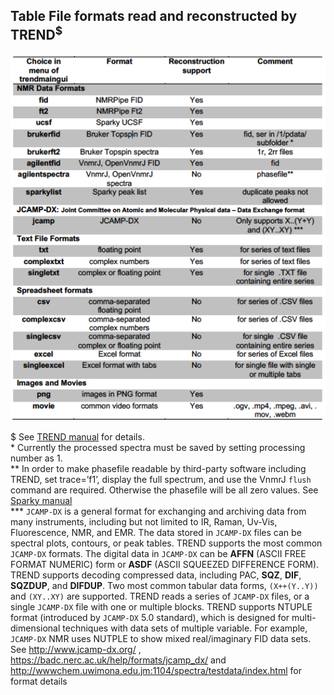 ## Table File formats read and reconstructed by TREND<sup>$</sup>  

<img src="../png/table_format.png" alt="File format table" width="600px">  

\$ See [TREND manual](./manual.md) for details.   
\* Currently the processed spectra must be saved by setting processing number as 1.  
\*\* In order to make phasefile readable by third-party software including TREND, set trace=’f1’,
 display the full spectrum, and use the VnmrJ `flush` command are required. Otherwise the phasefile
 will be all zero values. See
 [Sparky manual](https://www.cgl.ucsf.edu/home/sparky/manual/files.html#ConvertVarian)   
\*\*\* `JCAMP-DX` is a general format for exchanging and archiving data from many instruments,
 including but not limited to IR, Raman, Uv-Vis, Fluorescence, NMR, and EMR. The data stored in
 `JCAMP-DX` files can be spectral plots, contours, or peak tables. TREND supports the most common
 `JCAMP-DX` formats. The digital data in `JCAMP-DX` can be **AFFN** (ASCII FREE FORMAT NUMERIC) form or
 **ASDF** (ASCII SQUEEZED DIFFERENCE FORM). TREND supports decoding compressed data, including PAC,
 **SQZ**, **DIF**, **SQZDUP**, and **DIFDUP**. Two most common tabular data forms, `(X++(Y..Y))` and `(XY..XY)` are
 supported. TREND reads a series of `JCAMP-DX` files, or a single `JCAMP-DX` file with one or multiple
 blocks. TREND supports NTUPLE format (introduced by `JCAMP-DX` 5.0 standard), which is designed for
 multi-dimensional techniques with data sets of multiple variable. For example, `JCAMP-DX` NMR uses
 NUTPLE to show mixed real/imaginary FID data sets. See http://www.jcamp-dx.org/ ,
 https://badc.nerc.ac.uk/help/formats/jcamp_dx/ and  http://wwwchem.uwimona.edu.jm:1104/spectra/testdata/index.html  for format details

